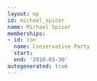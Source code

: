 ```yaml
---
layout: mp
id: michael_spicer
name: Michael Spicer
memberships:
- id: con
  name: Conservative Party
  start: 
  end: '2010-03-30'
autogenerated: true
---
```

